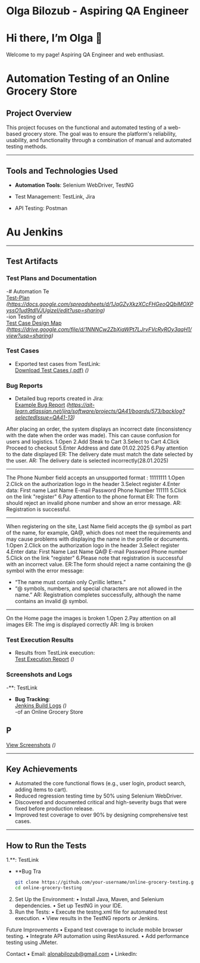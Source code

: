 # Olga Bilozub - Aspiring QA Engineer  

  
 
</head>
<body>
  <div>
    <h1>Hi there, I’m Olga 👋</h1>
    <p>Welcome to my page! Aspiring QA Engineer and web enthusiast.</p>
  </div>
</body>
</html>

# Automation Testing of an Online Grocery Store

## Project Overview
This project focuses on the functional and automated testing of a web-based grocery store. The goal was to ensure the platform's reliability, usability, and functionality through a combination of manual and automated testing methods.

---

## Tools and Technologies Used
- **Automation Tools**: Selenium WebDriver, TestNG  
- Test Management: TestLink,  Jira   
                  
- API Testing: Postman  
  

# Au Jenkins  

---

## Test Artifacts

### Test Plans and Documentation
-# Automation Te  
  [Test-Plan](#) *(https://docs.google.com/spreadsheets/d/1JqGZvXkzXCcFHGeoQQbiMOXPyssO1ud9tdIVJUgizeI/edit?usp=sharing)*  
-ion Testing of  
  [Test Case Design Map](#) *(https://drive.google.com/file/d/1NNNCw2ZbXiaWPt7LJrvFVcRyROy3aqH1/view?usp=sharing)*  

### Test Cases
- Exported test cases from TestLink:  
  [Download Test Cases (.pdf)](#) *()*  

### Bug Reports
- Detailed bug reports created in Jira:  
  [Example Bug Report](#) *(https://ait-learn.atlassian.net/jira/software/projects/QA41/boards/573/backlog?selectedIssue=QA41-13)*
  
After placing an order, the system displays an incorrect date (inconsistency with the date when the order was made). This can cause confusion for users and logistics.
1.Open 
2.Add Steak to Cart
3.Select to Cart
4.Click Proceed to checkout
5.Enter Address and date 01.02.2025
6.Pay attention to the date displayed
ER:  The delivery date must match the date selected by the user.
AR: The delivery date is selected incorrectly(28.01.2025)
___________________________________________________________________

The Phone Number field accepts an unsupported format :    11111111
1.Open 
2.Click on the authorization logo in the header
3.Select register
4.Enter data: 
First name
Last Name
E-mail
Password
Phone Number  111111
5.Click on the link "register"
6.Pay attention to the phone format
ER: The form should reject an invalid phone number and show an error message.
AR: Registration is successful.
______________________________________________________________________
When registering on the site, Last Name field accepts the @ symbol as part of the name, for example, QA@, which does not meet the requirements and may cause problems with displaying the name in the profile or documents.
1.Open 
2.Click on the authorization logo in the header
3.Select register 
4.Enter data:
First Name 
Last Name         QA@
E-mail
Password
Phone number
5.Click on the link "register"
6.Please note that registration is successful with an incorrect value.
ER:The form should reject a name containing the @ symbol with the error message:
- “The name must contain only Cyrillic letters.”
- “@ symbols, numbers, and special characters are not allowed in the name.”
AR: Registration completes successfully, although the name contains an invalid @ symbol.
_________________________________________________________________________

On the Home page the images is broken
1.Open 
2.Pay attention on all images
ER: The img is displayed correctly
AR: Img is broken

### Test Execution Results
- Results from TestLink execution:  
  [Test Execution Report](#) *()*  

### Screenshots and Logs
-**: TestLink  
- **Bug Tracking**:  
  [Jenkins Build Logs](#) *()*  
-of an Online Grocery Store

## P  
  [View Screenshots](#) *()*  

---

## Key Achievements
- Automated the core functional flows (e.g., user login, product search, adding items to cart).  
- Reduced regression testing time by 50% using Selenium WebDriver.  
- Discovered and documented critical and high-severity bugs that were fixed before production release.  
- Improved test coverage to over 90% by designing comprehensive test cases.  

---

## How to Run the Tests
1.**: TestLink  
- **Bug Tra
   ```bash
   git clone https://github.com/your-username/online-grocery-testing.git
   cd online-grocery-testing

 2. Set Up the Environment:
 • Install Java, Maven, and Selenium dependencies.
 • Set up TestNG in your IDE.
 3. Run the Tests:
 • Execute the testng.xml file for automated test execution.
 • View results in the TestNG reports or Jenkins.

Future Improvements
 • Expand test coverage to include mobile browser testing.
 • Integrate API automation using RestAssured.
 • Add performance testing using JMeter.

Contact
 • Email: alonabilozub@gmail.com
 • LinkedIn:

